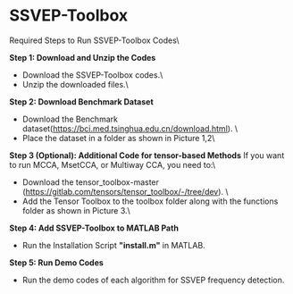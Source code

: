 # SSVEP-Toolbox
Required Steps to Run SSVEP-Toolbox Codes\

**Step 1: Download and Unzip the Codes**
- Download the SSVEP-Toolbox codes.\
-  Unzip the downloaded files.\

**Step 2: Download Benchmark Dataset**
- Download the Benchmark dataset(https://bci.med.tsinghua.edu.cn/download.html). \
- Place the dataset in a folder as shown in Picture 1,2\

**Step 3 (Optional): Additional Code for tensor-based Methods**
If you want to run MCCA, MsetCCA, or Multiway CCA, you need to:\
- Download the tensor_toolbox-master (https://gitlab.com/tensors/tensor_toolbox/-/tree/dev). \
- Add the Tensor Toolbox to the toolbox folder along with the functions folder as shown in Picture 3.\

**Step 4: Add SSVEP-Toolbox to MATLAB Path**
- Run the Installation Script **"install.m"** in MATLAB.

**Step 5: Run Demo Codes**
- Run the demo codes of each algorithm for SSVEP frequency detection.
